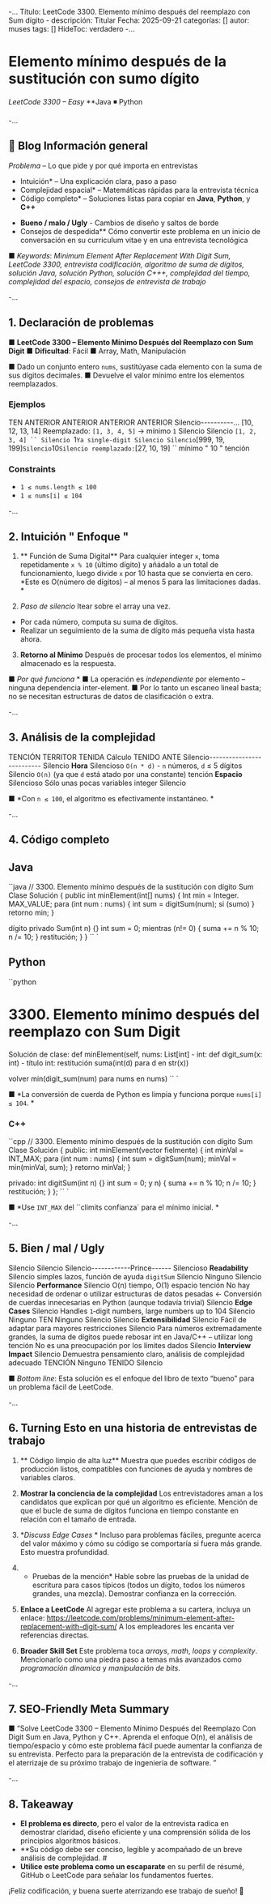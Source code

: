 -...
Título: LeetCode 3300. Elemento mínimo después del reemplazo con Sum dígito -
descripción: Titular
Fecha: 2025-09-21
categorías: []
autor: muses
tags: []
HideToc: verdadero
-...
# Elemento mínimo después de la sustitución con sumo dígito
*LeetCode 3300 – Easy*
**Java ◾ Python

-...

## 🚀 Blog Información general
*Problema* – Lo que pide y por qué importa en entrevistas
* Intuición* – Una explicación clara, paso a paso
* Complejidad espacial* – Matemáticas rápidas para la entrevista técnica
* Código completo* – Soluciones listas para copiar en **Java**, **Python**, y **C++**
- **Bueno / malo / Ugly** - Cambios de diseño y saltos de borde
- Consejos de despedida** Cómo convertir este problema en un inicio de conversación en su curriculum vitae y en una entrevista tecnológica

■ *Keywords*: *Minimum Element After Replacement With Digit Sum, LeetCode 3300, entrevista codificación, algoritmo de suma de dígitos, solución Java, solución Python, solución C+++, complejidad del tiempo, complejidad del espacio, consejos de entrevista de trabajo*

-...

## 1. Declaración de problemas

■ **LeetCode 3300 – Elemento Mínimo Después del Reemplazo con Sum Digit**
■ **Dificultad**: Fácil
■ Array, Math, Manipulación

■ Dado un conjunto entero `nums`, sustitúyase cada elemento con la suma de sus dígitos decimales.
■ Devuelve el valor mínimo entre los elementos reemplazados.

### Ejemplos

TEN ANTERIOR ANTERIOR ANTERIOR ANTERIOR
Silencio----------...
[10, 12, 13, 14] Reemplazado: `[1, 3, 4, 5]` → mínimo `1` Silencio
Silencio `[1, 2, 3, 4] `` Silencio `1` Ya single-digit Silencio
Silencio `[999, 19, 199]` Silencio `10` Silencio reemplazado: `[27, 10, 19] `` mínimo " 10 " tención

### Constraints

* `1 ≤ nums.length ≤ 100`
* `1 ≤ nums[i] ≤ 104`

-...

## 2. Intuición " Enfoque "

1. ** Función de Suma Digital**
Para cualquier integer `x`, toma repetidamente `x % 10` (último dígito) y añádalo a un total de funcionamiento, luego divide `x` por 10 hasta que se convierta en cero.
*Este es O(número de dígitos) – al menos 5 para las limitaciones dadas. *

2. *Paso de silencio*
Itear sobre el array una vez.
* Por cada número, computa su suma de dígitos.
* Realizar un seguimiento de la suma de dígito más pequeña vista hasta ahora.

3. **Retorno al Mínimo**
Después de procesar todos los elementos, el mínimo almacenado es la respuesta.

■ *Por qué funciona* *
■ La operación es *independiente* por elemento – ninguna dependencia inter-element.
■ Por lo tanto un escaneo lineal basta; no se necesitan estructuras de datos de clasificación o extra.

-...

## 3. Análisis de la complejidad

TENCIÓN TERRITOR TENIDA Cálculo TENIDO ANTE
Silencio--------------------------
Silencio **Hora** Silencioso `O(n * d)` - `n` números, `d` ≤ 5 dígitos Silencio `O(n)` (ya que `d` está atado por una constante)
tención **Espacio** Silencioso Sólo unas pocas variables integer Silencio

■ *Con `n ≤ 100`, el algoritmo es efectivamente instantáneo. *

-...

## 4. Código completo

## Java

``java
// 3300. Elemento mínimo después de la sustitución con dígito Sum
Clase Solución {
public int minElement(int[] nums) {
Int min = Integer. MAX_VALUE;
para (int num : nums) {
int sum = digitSum(num);
si (sumo)
}
retorno min;
}

dígito privado Sum(int n) {}
int sum = 0;
mientras (n!= 0) {
suma += n % 10;
n /= 10;
}
restitución;
}
}
`` `

## Python

``python
# 3300. Elemento mínimo después del reemplazo con Sum Digit
Solución de clase:
def minElement(self, nums: List[int] - int:
def digit_sum(x: int) - título int:
restitución suma(int(d) para d en str(x))

volver min(digit_sum(num) para nums en nums)
`` `

■ *La conversión de cuerda de Python es limpia y funciona porque `nums[i] ≤ 104`. *

### C++

``cpp
// 3300. Elemento mínimo después de la sustitución con dígito Sum
Clase Solución {
public:
int minElement(vector fielmente) {
int minVal = INT_MAX;
para (int num : nums) {
int sum = digitSum(num);
minVal = min(minVal, sum);
}
retorno minVal;
}

privado:
int digitSum(int n) {}
int sum = 0;
y n) {
suma += n % 10;
n /= 10;
}
restitución;
}
};
`` `

■ *Use `INT_MAX` del ``climits confianza` para el mínimo inicial. *

-...

## 5. Bien / mal / Ugly

Silencio Silencio
Silencio------------Prince------
Silencioso **Readability** Silencio simples lazos, función de ayuda `digitSum` Silencio Ninguno Silencio
Silencio **Performance** Silencio O(n) tiempo, O(1) espacio tención No hay necesidad de ordenar o utilizar estructuras de datos pesadas ← Conversión de cuerdas innecesarias en Python (aunque todavía trivial)
Silencio **Edge Cases** Silencio Handles `1`‐digit numbers, large numbers up to 104 Silencio Ninguno TEN Ninguno Silencio
Silencio **Extensibilidad** Silencio Fácil de adaptar para mayores restricciones Silencio Para números extremadamente grandes, la suma de dígitos puede rebosar int en Java/C++ – utilizar long tención No es una preocupación por los límites dados
Silencio **Interview Impact** Silencio Demuestra pensamiento claro, análisis de complejidad adecuado TENCIÓN Ninguno TENIDO Silencio

■ *Bottom line*: Esta solución es el enfoque del libro de texto “bueno” para un problema fácil de LeetCode.

-...

## 6. Turning Esto en una historia de entrevistas de trabajo

1. ** Código limpio de alta luz**
Muestra que puedes escribir códigos de producción listos, compatibles con funciones de ayuda y nombres de variables claros.

2. **Mostrar la conciencia de la complejidad**
Los entrevistadores aman a los candidatos que explican por qué un algoritmo es eficiente. Mención de que el bucle de suma de dígitos funciona en tiempo constante en relación con el tamaño de entrada.

3. **Discuss Edge Cases* *
Incluso para problemas fáciles, pregunte acerca del valor máximo y cómo su código se comportaría si fuera más grande. Esto muestra profundidad.

4. * Pruebas de la mención*
Hable sobre las pruebas de la unidad de escritura para casos típicos (todos un dígito, todos los números grandes, una mezcla). Demostrar confianza en la corrección.

5. **Enlace a LeetCode**
Al agregar este problema a su cartera, incluya un enlace: https://leetcode.com/problems/minimum-element-after-replacement-with-digit-sum/
A los empleadores les encanta ver referencias directas.

6. **Broader Skill Set**
Este problema toca *arrays*, *math*, *loops* y *complexity*. Mencionarlo como una piedra paso a temas más avanzados como *programación dinamica* y *manipulación de bits*.

-...

## 7. SEO‐Friendly Meta Summary

■ “Solve LeetCode 3300 – Elemento Mínimo Después del Reemplazo Con Digit Sum en Java, Python y C++. Aprenda el enfoque O(n), el análisis de tiempo/espacio y cómo este problema fácil puede aumentar la confianza de su entrevista. Perfecto para la preparación de la entrevista de codificación y el aterrizaje de su próximo trabajo de ingeniería de software. ”

-...

## 8. Takeaway

- **El problema es directo**, pero el valor de la entrevista radica en demostrar claridad, diseño eficiente y una comprensión sólida de los principios algoritmos básicos.
- **Su código debe ser conciso, legible y acompañado de un breve análisis de complejidad. #
- **Utilice este problema como un escaparate** en su perfil de résumé, GitHub o LeetCode para señalar los fundamentos fuertes.

¡Feliz codificación, y buena suerte aterrizando ese trabajo de sueño! 🚀